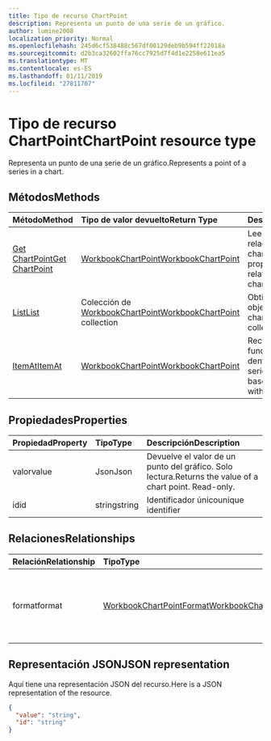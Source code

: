 ```yaml
---
title: Tipo de recurso ChartPoint
description: Representa un punto de una serie de un gráfico.
author: lumine2008
localization_priority: Normal
ms.openlocfilehash: 245d6cf538488c567df00129deb9b594ff22018a
ms.sourcegitcommit: d2b3ca32602ffa76cc7925d7f4d1e2258e611ea5
ms.translationtype: MT
ms.contentlocale: es-ES
ms.lasthandoff: 01/11/2019
ms.locfileid: "27811707"
---
```

# <a name="chartpoint-resource-type"></a><span data-ttu-id="98b83-103">Tipo de recurso ChartPoint</span><span class="sxs-lookup"><span data-stu-id="98b83-103">ChartPoint resource type</span></span>

<span data-ttu-id="98b83-104">Representa un punto de una serie de un gráfico.</span><span class="sxs-lookup"><span data-stu-id="98b83-104">Represents a point of a series in a chart.</span></span>


## <a name="methods"></a><span data-ttu-id="98b83-105">Métodos</span><span class="sxs-lookup"><span data-stu-id="98b83-105">Methods</span></span>

| <span data-ttu-id="98b83-106">Método</span><span class="sxs-lookup"><span data-stu-id="98b83-106">Method</span></span>           | <span data-ttu-id="98b83-107">Tipo de valor devuelto</span><span class="sxs-lookup"><span data-stu-id="98b83-107">Return Type</span></span>    |<span data-ttu-id="98b83-108">Descripción</span><span class="sxs-lookup"><span data-stu-id="98b83-108">Description</span></span>|
|:---------------|:--------|:----------|
|[<span data-ttu-id="98b83-109">Get ChartPoint</span><span class="sxs-lookup"><span data-stu-id="98b83-109">Get ChartPoint</span></span>](../api/chartpoint-get.md) | [<span data-ttu-id="98b83-110">WorkbookChartPoint</span><span class="sxs-lookup"><span data-stu-id="98b83-110">WorkbookChartPoint</span></span>](chartpoint.md) |<span data-ttu-id="98b83-111">Lee las propiedades y relaciones del objeto chartPoint.</span><span class="sxs-lookup"><span data-stu-id="98b83-111">Read properties and relationships of chartPoint object.</span></span>|
|[<span data-ttu-id="98b83-112">List</span><span class="sxs-lookup"><span data-stu-id="98b83-112">List</span></span>](../api/chartpoint-list.md) | <span data-ttu-id="98b83-113">Colección de [WorkbookChartPoint](chartpoint.md)</span><span class="sxs-lookup"><span data-stu-id="98b83-113">[WorkbookChartPoint](chartpoint.md) collection</span></span> |<span data-ttu-id="98b83-114">Obtiene la colección de objetos chartPoint.</span><span class="sxs-lookup"><span data-stu-id="98b83-114">Get chartPoint object collection.</span></span> |
|[<span data-ttu-id="98b83-115">ItemAt</span><span class="sxs-lookup"><span data-stu-id="98b83-115">ItemAt</span></span>](../api/chartpointscollection-itemat.md)|[<span data-ttu-id="98b83-116">WorkbookChartPoint</span><span class="sxs-lookup"><span data-stu-id="98b83-116">WorkbookChartPoint</span></span>](chartpoint.md)|<span data-ttu-id="98b83-117">Recupera un punto en función de su posición dentro de la serie.</span><span class="sxs-lookup"><span data-stu-id="98b83-117">Retrieve a point based on its position within the series.</span></span>|

## <a name="properties"></a><span data-ttu-id="98b83-118">Propiedades</span><span class="sxs-lookup"><span data-stu-id="98b83-118">Properties</span></span>
| <span data-ttu-id="98b83-119">Propiedad</span><span class="sxs-lookup"><span data-stu-id="98b83-119">Property</span></span>     | <span data-ttu-id="98b83-120">Tipo</span><span class="sxs-lookup"><span data-stu-id="98b83-120">Type</span></span>   |<span data-ttu-id="98b83-121">Descripción</span><span class="sxs-lookup"><span data-stu-id="98b83-121">Description</span></span>|
|:---------------|:--------|:----------|
|<span data-ttu-id="98b83-122">valor</span><span class="sxs-lookup"><span data-stu-id="98b83-122">value</span></span>|<span data-ttu-id="98b83-123">Json</span><span class="sxs-lookup"><span data-stu-id="98b83-123">Json</span></span>|<span data-ttu-id="98b83-p101">Devuelve el valor de un punto del gráfico. Solo lectura.</span><span class="sxs-lookup"><span data-stu-id="98b83-p101">Returns the value of a chart point. Read-only.</span></span>|
|<span data-ttu-id="98b83-126">id</span><span class="sxs-lookup"><span data-stu-id="98b83-126">id</span></span>|<span data-ttu-id="98b83-127">string</span><span class="sxs-lookup"><span data-stu-id="98b83-127">string</span></span>|<span data-ttu-id="98b83-128">Identificador único</span><span class="sxs-lookup"><span data-stu-id="98b83-128">unique identifier</span></span>|

## <a name="relationships"></a><span data-ttu-id="98b83-129">Relaciones</span><span class="sxs-lookup"><span data-stu-id="98b83-129">Relationships</span></span>
| <span data-ttu-id="98b83-130">Relación</span><span class="sxs-lookup"><span data-stu-id="98b83-130">Relationship</span></span> | <span data-ttu-id="98b83-131">Tipo</span><span class="sxs-lookup"><span data-stu-id="98b83-131">Type</span></span>   |<span data-ttu-id="98b83-132">Descripción</span><span class="sxs-lookup"><span data-stu-id="98b83-132">Description</span></span>|
|:---------------|:--------|:----------|
|<span data-ttu-id="98b83-133">format</span><span class="sxs-lookup"><span data-stu-id="98b83-133">format</span></span>|[<span data-ttu-id="98b83-134">WorkbookChartPointFormat</span><span class="sxs-lookup"><span data-stu-id="98b83-134">WorkbookChartPointFormat</span></span>](chartpointformat.md)|<span data-ttu-id="98b83-p102">Encapsula las propiedades de formato del punto del gráfico. Solo lectura.</span><span class="sxs-lookup"><span data-stu-id="98b83-p102">Encapsulates the format properties chart point. Read-only.</span></span>|

## <a name="json-representation"></a><span data-ttu-id="98b83-137">Representación JSON</span><span class="sxs-lookup"><span data-stu-id="98b83-137">JSON representation</span></span>

<span data-ttu-id="98b83-138">Aquí tiene una representación JSON del recurso.</span><span class="sxs-lookup"><span data-stu-id="98b83-138">Here is a JSON representation of the resource.</span></span>

<!--{
  "blockType": "resource",
  "optionalProperties": [],
  "keyProperty": "id",
  "baseType": "microsoft.graph.entity",
  "@odata.type": "microsoft.graph.workbookChartPoint"
}-->

```json
{
  "value": "string",
  "id": "string"
}

```

<!-- uuid: 8fcb5dbc-d5aa-4681-8e31-b001d5168d79
2015-10-25 14:57:30 UTC -->
<!-- {
  "type": "#page.annotation",
  "description": "ChartPoint resource",
  "keywords": "",
  "section": "documentation",
  "tocPath": ""
}-->

